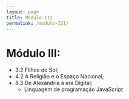 ```yaml
---
layout: page
title: Módulo III
permalink: /modulo-III/
---
```

# Módulo III:
  - 3.2 Filhos do Sol;
  - 4.2 A Religião e o Espaço Nacional;
  - 8.3 De Alexandria à era Digital;
     + Linguagem de programação JavaScript 
